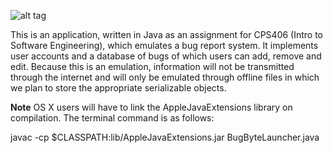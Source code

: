 ![alt tag](https://raw.github.com/samdindyal/BugByte/master/res/logo_full.png)

This is an application, written in Java as an assignment for CPS406 (Intro to Software Engineering), which emulates a bug report system. It implements user accounts and a database of bugs of which users can add, remove and edit. Because this is an emulation, information will not be transmitted through the internet and will only be emulated through offline files in which we plan to store the appropriate serializable objects.


**Note** OS X users will have to link the AppleJavaExtensions library on compilation. The terminal command is as follows:

javac -cp $CLASSPATH:lib/AppleJavaExtensions.jar BugByteLauncher.java
